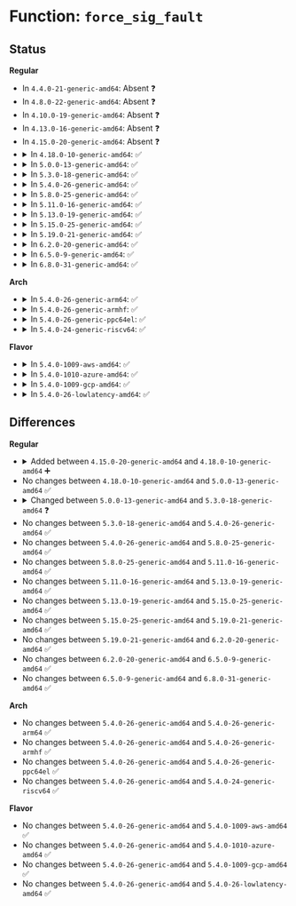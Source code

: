 # Function: <code>force_sig_fault</code>

## Status
<b>Regular</b>
<ul>
<li>
In <code>4.4.0-21-generic-amd64</code>: Absent ❓
</li>
<li>
In <code>4.8.0-22-generic-amd64</code>: Absent ❓
</li>
<li>
In <code>4.10.0-19-generic-amd64</code>: Absent ❓
</li>
<li>
In <code>4.13.0-16-generic-amd64</code>: Absent ❓
</li>
<li>
In <code>4.15.0-20-generic-amd64</code>: Absent ❓
</li>
<li>
<details>
<summary>In <code>4.18.0-10-generic-amd64</code>: ✅</summary>

```c
int force_sig_fault(int sig, int code, void * addr, struct task_struct * t)
```

```json
{
  "name": "force_sig_fault",
  "collision_type": "Unique Global",
  "inline_type": "No",
  "funcs": [
    {
      "addr": 18446744071579500240,
      "name": "force_sig_fault",
      "external": true,
      "loc": "kernel/signal.c:1486",
      "file": "kernel/signal.c",
      "inline": "seen, unknown",
      "caller_inline": [],
      "caller_func": []
    }
  ],
  "symbols": [
    {
      "addr": 18446744071579500240,
      "name": "force_sig_fault",
      "section": ".text",
      "bind": "STB_GLOBAL",
      "size": 122
    }
  ]
}
```
</details>
</li>
<li>
<details>
<summary>In <code>5.0.0-13-generic-amd64</code>: ✅</summary>

```c
int force_sig_fault(int sig, int code, void * addr, struct task_struct * t)
```

```json
{
  "name": "force_sig_fault",
  "collision_type": "Unique Global",
  "inline_type": "No",
  "funcs": [
    {
      "addr": 18446744071579533888,
      "name": "force_sig_fault",
      "external": true,
      "loc": "kernel/signal.c:1572",
      "file": "kernel/signal.c",
      "inline": "seen, unknown",
      "caller_inline": [],
      "caller_func": [
        "arch/x86/kernel/traps.c:math_error",
        "arch/x86/kernel/traps.c:do_trap",
        "arch/x86/kernel/ptrace.c:user_single_step_report",
        "arch/x86/kernel/umip.c:fixup_umip_exception",
        "arch/x86/mm/fault.c:mm_fault_error",
        "arch/x86/mm/fault.c:__bad_area_nosemaphore",
        "arch/x86/mm/fault.c:no_context"
      ]
    }
  ],
  "symbols": [
    {
      "addr": 18446744071579533888,
      "name": "force_sig_fault",
      "section": ".text",
      "bind": "STB_GLOBAL",
      "size": 110
    }
  ]
}
```
</details>
</li>
<li>
<details>
<summary>In <code>5.3.0-18-generic-amd64</code>: ✅</summary>

```c
int force_sig_fault(int sig, int code, void * addr)
```

```json
{
  "name": "force_sig_fault",
  "collision_type": "Unique Global",
  "inline_type": "No",
  "funcs": [
    {
      "addr": 18446744071579559856,
      "name": "force_sig_fault",
      "external": true,
      "loc": "kernel/signal.c:1674",
      "file": "kernel/signal.c",
      "inline": "seen, unknown",
      "caller_inline": [],
      "caller_func": [
        "arch/x86/kernel/traps.c:math_error",
        "arch/x86/kernel/traps.c:do_trap",
        "arch/x86/kernel/ptrace.c:user_single_step_report",
        "arch/x86/kernel/umip.c:fixup_umip_exception",
        "arch/x86/mm/fault.c:mm_fault_error",
        "arch/x86/mm/fault.c:__bad_area_nosemaphore",
        "arch/x86/mm/fault.c:no_context"
      ]
    }
  ],
  "symbols": [
    {
      "addr": 18446744071579559856,
      "name": "force_sig_fault",
      "section": ".text",
      "bind": "STB_GLOBAL",
      "size": 121
    }
  ]
}
```
</details>
</li>
<li>
<details>
<summary>In <code>5.4.0-26-generic-amd64</code>: ✅</summary>

```c
int force_sig_fault(int sig, int code, void * addr)
```

```json
{
  "name": "force_sig_fault",
  "collision_type": "Unique Global",
  "inline_type": "No",
  "funcs": [
    {
      "addr": 18446744071579585984,
      "name": "force_sig_fault",
      "external": true,
      "loc": "kernel/signal.c:1679",
      "file": "kernel/signal.c",
      "inline": "seen, unknown",
      "caller_inline": [],
      "caller_func": [
        "arch/x86/kernel/traps.c:math_error",
        "arch/x86/kernel/traps.c:do_trap",
        "arch/x86/kernel/ptrace.c:user_single_step_report",
        "arch/x86/kernel/umip.c:fixup_umip_exception",
        "arch/x86/mm/fault.c:mm_fault_error",
        "arch/x86/mm/fault.c:__bad_area_nosemaphore",
        "arch/x86/mm/fault.c:no_context"
      ]
    }
  ],
  "symbols": [
    {
      "addr": 18446744071579585984,
      "name": "force_sig_fault",
      "section": ".text",
      "bind": "STB_GLOBAL",
      "size": 121
    }
  ]
}
```
</details>
</li>
<li>
<details>
<summary>In <code>5.8.0-25-generic-amd64</code>: ✅</summary>

```c
int force_sig_fault(int sig, int code, void * addr)
```

```json
{
  "name": "force_sig_fault",
  "collision_type": "Unique Global",
  "inline_type": "No",
  "funcs": [
    {
      "addr": 18446744071579621968,
      "name": "force_sig_fault",
      "external": true,
      "loc": "kernel/signal.c:1675",
      "file": "kernel/signal.c",
      "inline": "seen, unknown",
      "caller_inline": [],
      "caller_func": [
        "arch/x86/entry/vsyscall/vsyscall_64.c:emulate_vsyscall",
        "arch/x86/kernel/traps.c:math_error",
        "arch/x86/kernel/traps.c:do_trap",
        "arch/x86/kernel/ptrace.c:user_single_step_report",
        "arch/x86/kernel/cpu/intel.c:handle_guest_split_lock",
        "arch/x86/kernel/umip.c:fixup_umip_exception",
        "arch/x86/mm/fault.c:mm_fault_error",
        "arch/x86/mm/fault.c:__bad_area_nosemaphore",
        "arch/x86/mm/fault.c:no_context"
      ]
    }
  ],
  "symbols": [
    {
      "addr": 18446744071579621968,
      "name": "force_sig_fault",
      "section": ".text",
      "bind": "STB_GLOBAL",
      "size": 100
    }
  ]
}
```
</details>
</li>
<li>
<details>
<summary>In <code>5.11.0-16-generic-amd64</code>: ✅</summary>

```c
int force_sig_fault(int sig, int code, void * addr)
```

```json
{
  "name": "force_sig_fault",
  "collision_type": "Unique Global",
  "inline_type": "No",
  "funcs": [
    {
      "addr": 18446744071579602272,
      "name": "force_sig_fault",
      "external": true,
      "loc": "kernel/signal.c:1676",
      "file": "kernel/signal.c",
      "inline": "seen, unknown",
      "caller_inline": [],
      "caller_func": [
        "arch/x86/entry/vsyscall/vsyscall_64.c:write_ok_or_segv",
        "arch/x86/kernel/traps.c:math_error",
        "arch/x86/kernel/traps.c:do_trap",
        "arch/x86/kernel/ptrace.c:user_single_step_report",
        "arch/x86/kernel/cpu/intel.c:handle_guest_split_lock",
        "arch/x86/kernel/umip.c:fixup_umip_exception",
        "arch/x86/kernel/sev-es.c:safe_stack_exc_vmm_communication",
        "arch/x86/mm/fault.c:mm_fault_error",
        "arch/x86/mm/fault.c:__bad_area_nosemaphore",
        "arch/x86/mm/fault.c:no_context"
      ]
    }
  ],
  "symbols": [
    {
      "addr": 18446744071579602272,
      "name": "force_sig_fault",
      "section": ".text",
      "bind": "STB_GLOBAL",
      "size": 100
    }
  ]
}
```
</details>
</li>
<li>
<details>
<summary>In <code>5.13.0-19-generic-amd64</code>: ✅</summary>

```c
int force_sig_fault(int sig, int code, void * addr)
```

```json
{
  "name": "force_sig_fault",
  "collision_type": "Unique Global",
  "inline_type": "No",
  "funcs": [
    {
      "addr": 18446744071579607888,
      "name": "force_sig_fault",
      "external": true,
      "loc": "kernel/signal.c:1678",
      "file": "kernel/signal.c",
      "inline": "seen, unknown",
      "caller_inline": [],
      "caller_func": [
        "arch/x86/entry/vsyscall/vsyscall_64.c:emulate_vsyscall",
        "arch/x86/kernel/traps.c:math_error",
        "arch/x86/kernel/traps.c:do_trap",
        "arch/x86/kernel/ptrace.c:user_single_step_report",
        "arch/x86/kernel/cpu/intel.c:handle_bus_lock",
        "arch/x86/kernel/cpu/intel.c:handle_guest_split_lock",
        "arch/x86/kernel/umip.c:fixup_umip_exception",
        "arch/x86/kernel/sev.c:user_exc_vmm_communication",
        "arch/x86/mm/fault.c:do_user_addr_fault",
        "arch/x86/mm/fault.c:__bad_area_nosemaphore",
        "arch/x86/mm/fault.c:kernelmode_fixup_or_oops"
      ]
    }
  ],
  "symbols": [
    {
      "addr": 18446744071579607888,
      "name": "force_sig_fault",
      "section": ".text",
      "bind": "STB_GLOBAL",
      "size": 100
    }
  ]
}
```
</details>
</li>
<li>
<details>
<summary>In <code>5.15.0-25-generic-amd64</code>: ✅</summary>

```c
int force_sig_fault(int sig, int code, void * addr)
```

```json
{
  "name": "force_sig_fault",
  "collision_type": "Unique Global",
  "inline_type": "No",
  "funcs": [
    {
      "addr": 18446744071579683760,
      "name": "force_sig_fault",
      "external": true,
      "loc": "kernel/signal.c:1721",
      "file": "kernel/signal.c",
      "inline": "seen, unknown",
      "caller_inline": [],
      "caller_func": [
        "arch/x86/entry/vsyscall/vsyscall_64.c:emulate_vsyscall",
        "arch/x86/kernel/traps.c:math_error",
        "arch/x86/kernel/traps.c:do_trap",
        "arch/x86/kernel/ptrace.c:user_single_step_report",
        "arch/x86/kernel/cpu/intel.c:handle_bus_lock",
        "arch/x86/kernel/cpu/intel.c:handle_guest_split_lock",
        "arch/x86/kernel/umip.c:fixup_umip_exception",
        "arch/x86/kernel/sev.c:user_exc_vmm_communication",
        "arch/x86/mm/fault.c:do_user_addr_fault",
        "arch/x86/mm/fault.c:__bad_area_nosemaphore",
        "arch/x86/mm/fault.c:kernelmode_fixup_or_oops"
      ]
    }
  ],
  "symbols": [
    {
      "addr": 18446744071579683760,
      "name": "force_sig_fault",
      "section": ".text",
      "bind": "STB_GLOBAL",
      "size": 102
    }
  ]
}
```
</details>
</li>
<li>
<details>
<summary>In <code>5.19.0-21-generic-amd64</code>: ✅</summary>

```c
int force_sig_fault(int sig, int code, void * addr)
```

```json
{
  "name": "force_sig_fault",
  "collision_type": "Unique Global",
  "inline_type": "No",
  "funcs": [
    {
      "addr": 18446744071579778800,
      "name": "force_sig_fault",
      "external": true,
      "loc": "kernel/signal.c:1722",
      "file": "kernel/signal.c",
      "inline": "seen, unknown",
      "caller_inline": [],
      "caller_func": [
        "arch/x86/entry/vsyscall/vsyscall_64.c:emulate_vsyscall",
        "arch/x86/kernel/traps.c:handle_xfd_event",
        "arch/x86/kernel/traps.c:math_error",
        "arch/x86/kernel/traps.c:do_trap",
        "arch/x86/kernel/ptrace.c:user_single_step_report",
        "arch/x86/kernel/cpu/intel.c:handle_bus_lock",
        "arch/x86/kernel/cpu/intel.c:handle_guest_split_lock",
        "arch/x86/kernel/umip.c:fixup_umip_exception",
        "arch/x86/kernel/sev.c:user_exc_vmm_communication",
        "arch/x86/mm/fault.c:do_user_addr_fault",
        "arch/x86/mm/fault.c:__bad_area_nosemaphore",
        "arch/x86/mm/fault.c:kernelmode_fixup_or_oops"
      ]
    }
  ],
  "symbols": [
    {
      "addr": 18446744071579778800,
      "name": "force_sig_fault",
      "section": ".text",
      "bind": "STB_GLOBAL",
      "size": 134
    }
  ]
}
```
</details>
</li>
<li>
<details>
<summary>In <code>6.2.0-20-generic-amd64</code>: ✅</summary>

```c
int force_sig_fault(int sig, int code, void * addr)
```

```json
{
  "name": "force_sig_fault",
  "collision_type": "Unique Global",
  "inline_type": "No",
  "funcs": [
    {
      "addr": 18446744071579911504,
      "name": "force_sig_fault",
      "external": true,
      "loc": "kernel/signal.c:1723",
      "file": "kernel/signal.c",
      "inline": "seen, unknown",
      "caller_inline": [],
      "caller_func": [
        "arch/x86/entry/vsyscall/vsyscall_64.c:emulate_vsyscall",
        "arch/x86/kernel/traps.c:handle_xfd_event",
        "arch/x86/kernel/traps.c:math_error",
        "arch/x86/kernel/traps.c:do_trap",
        "arch/x86/kernel/ptrace.c:user_single_step_report",
        "arch/x86/kernel/cpu/intel.c:handle_bus_lock",
        "arch/x86/kernel/cpu/intel.c:handle_guest_split_lock",
        "arch/x86/kernel/umip.c:fixup_umip_exception",
        "arch/x86/kernel/sev.c:user_exc_vmm_communication",
        "arch/x86/mm/fault.c:do_user_addr_fault",
        "arch/x86/mm/fault.c:__bad_area_nosemaphore",
        "arch/x86/mm/fault.c:kernelmode_fixup_or_oops"
      ]
    }
  ],
  "symbols": [
    {
      "addr": 18446744071579911504,
      "name": "force_sig_fault",
      "section": ".text",
      "bind": "STB_GLOBAL",
      "size": 134
    }
  ]
}
```
</details>
</li>
<li>
<details>
<summary>In <code>6.5.0-9-generic-amd64</code>: ✅</summary>

```c
int force_sig_fault(int sig, int code, void * addr)
```

```json
{
  "name": "force_sig_fault",
  "collision_type": "Unique Global",
  "inline_type": "No",
  "funcs": [
    {
      "addr": 18446744071579961296,
      "name": "force_sig_fault",
      "external": true,
      "loc": "kernel/signal.c:1729",
      "file": "kernel/signal.c",
      "inline": "seen, unknown",
      "caller_inline": [],
      "caller_func": [
        "arch/x86/entry/vsyscall/vsyscall_64.c:emulate_vsyscall",
        "arch/x86/kernel/traps.c:handle_xfd_event",
        "arch/x86/kernel/traps.c:math_error",
        "arch/x86/kernel/traps.c:do_trap",
        "arch/x86/kernel/ptrace.c:user_single_step_report",
        "arch/x86/kernel/cpu/intel.c:handle_bus_lock",
        "arch/x86/kernel/cpu/intel.c:handle_guest_split_lock",
        "arch/x86/kernel/umip.c:fixup_umip_exception",
        "arch/x86/kernel/sev.c:user_exc_vmm_communication",
        "arch/x86/mm/fault.c:do_user_addr_fault",
        "arch/x86/mm/fault.c:__bad_area_nosemaphore",
        "arch/x86/mm/fault.c:kernelmode_fixup_or_oops"
      ]
    }
  ],
  "symbols": [
    {
      "addr": 18446744071579961296,
      "name": "force_sig_fault",
      "section": ".text",
      "bind": "STB_GLOBAL",
      "size": 134
    }
  ]
}
```
</details>
</li>
<li>
<details>
<summary>In <code>6.8.0-31-generic-amd64</code>: ✅</summary>

```c
int force_sig_fault(int sig, int code, void * addr)
```

```json
{
  "name": "force_sig_fault",
  "collision_type": "Unique Global",
  "inline_type": "No",
  "funcs": [
    {
      "addr": 18446744071580000544,
      "name": "force_sig_fault",
      "external": true,
      "loc": "kernel/signal.c:1729",
      "file": "kernel/signal.c",
      "inline": "seen, unknown",
      "caller_inline": [],
      "caller_func": [
        "arch/x86/entry/vsyscall/vsyscall_64.c:emulate_vsyscall",
        "arch/x86/kernel/traps.c:handle_xfd_event",
        "arch/x86/kernel/traps.c:math_error",
        "arch/x86/kernel/traps.c:do_trap",
        "arch/x86/kernel/ptrace.c:user_single_step_report",
        "arch/x86/kernel/cpu/intel.c:handle_bus_lock",
        "arch/x86/kernel/cpu/intel.c:handle_guest_split_lock",
        "arch/x86/kernel/umip.c:fixup_umip_exception",
        "arch/x86/kernel/sev.c:user_exc_vmm_communication",
        "arch/x86/kernel/cet.c:do_user_cp_fault",
        "arch/x86/mm/fault.c:do_user_addr_fault",
        "arch/x86/mm/fault.c:__bad_area_nosemaphore",
        "arch/x86/mm/fault.c:kernelmode_fixup_or_oops"
      ]
    }
  ],
  "symbols": [
    {
      "addr": 18446744071580000544,
      "name": "force_sig_fault",
      "section": ".text",
      "bind": "STB_GLOBAL",
      "size": 134
    }
  ]
}
```
</details>
</li>
</ul>
<b>Arch</b>
<ul>
<li>
<details>
<summary>In <code>5.4.0-26-generic-arm64</code>: ✅</summary>

```c
int force_sig_fault(int sig, int code, void * addr)
```

```json
{
  "name": "force_sig_fault",
  "collision_type": "Unique Global",
  "inline_type": "No",
  "funcs": [
    {
      "addr": 18446603336490749776,
      "name": "force_sig_fault",
      "external": true,
      "loc": "kernel/signal.c:1679",
      "file": "kernel/signal.c",
      "inline": "seen, unknown",
      "caller_inline": [],
      "caller_func": [
        "arch/arm64/kernel/traps.c:bad_el0_sync"
      ]
    }
  ],
  "symbols": [
    {
      "addr": 18446603336490749776,
      "name": "force_sig_fault",
      "section": ".text",
      "bind": "STB_GLOBAL",
      "size": 128
    }
  ]
}
```
</details>
</li>
<li>
<details>
<summary>In <code>5.4.0-26-generic-armhf</code>: ✅</summary>

```c
int force_sig_fault(int sig, int code, void * addr)
```

```json
{
  "name": "force_sig_fault",
  "collision_type": "Unique Global",
  "inline_type": "No",
  "funcs": [
    {
      "addr": 3224799048,
      "name": "force_sig_fault",
      "external": true,
      "loc": "kernel/signal.c:1679",
      "file": "kernel/signal.c",
      "inline": "seen, unknown",
      "caller_inline": [],
      "caller_func": [
        "arch/arm/kernel/ptrace.c:break_trap",
        "arch/arm/mm/alignment.c:do_alignment"
      ]
    }
  ],
  "symbols": [
    {
      "addr": 3224799048,
      "name": "force_sig_fault",
      "section": ".text",
      "bind": "STB_GLOBAL",
      "size": 148
    }
  ]
}
```
</details>
</li>
<li>
<details>
<summary>In <code>5.4.0-26-generic-ppc64el</code>: ✅</summary>

```c
int force_sig_fault(int sig, int code, void * addr)
```

```json
{
  "name": "force_sig_fault",
  "collision_type": "Unique Global",
  "inline_type": "No",
  "funcs": [
    {
      "addr": 13835058055283574832,
      "name": "force_sig_fault",
      "external": true,
      "loc": "kernel/signal.c:1679",
      "file": "kernel/signal.c",
      "inline": "seen, unknown",
      "caller_inline": [],
      "caller_func": [
        "arch/powerpc/kernel/process.c:do_break",
        "arch/powerpc/kernel/traps.c:_exception",
        "arch/powerpc/kernel/traps.c:_exception",
        "arch/powerpc/kernel/traps.c:user_single_step_report",
        "arch/powerpc/mm/fault.c:__do_page_fault"
      ]
    }
  ],
  "symbols": [
    {
      "addr": 13835058055283574832,
      "name": "force_sig_fault",
      "section": ".text",
      "bind": "STB_GLOBAL",
      "size": 140
    }
  ]
}
```
</details>
</li>
<li>
<details>
<summary>In <code>5.4.0-24-generic-riscv64</code>: ✅</summary>

```c
int force_sig_fault(int sig, int code, void * addr)
```

```json
{
  "name": "force_sig_fault",
  "collision_type": "Unique Global",
  "inline_type": "No",
  "funcs": [
    {
      "addr": 18446743936271452576,
      "name": "force_sig_fault",
      "external": true,
      "loc": "kernel/signal.c:1679",
      "file": "kernel/signal.c",
      "inline": "seen, unknown",
      "caller_inline": [],
      "caller_func": [
        "arch/riscv/kernel/traps.c:do_trap_break",
        "arch/riscv/kernel/traps.c:do_trap"
      ]
    }
  ],
  "symbols": [
    {
      "addr": 18446743936271452576,
      "name": "force_sig_fault",
      "section": ".text",
      "bind": "STB_GLOBAL",
      "size": 60
    }
  ]
}
```
</details>
</li>
</ul>
<b>Flavor</b>
<ul>
<li>
<details>
<summary>In <code>5.4.0-1009-aws-amd64</code>: ✅</summary>

```c
int force_sig_fault(int sig, int code, void * addr)
```

```json
{
  "name": "force_sig_fault",
  "collision_type": "Unique Global",
  "inline_type": "No",
  "funcs": [
    {
      "addr": 18446744071579562288,
      "name": "force_sig_fault",
      "external": true,
      "loc": "kernel/signal.c:1679",
      "file": "kernel/signal.c",
      "inline": "seen, unknown",
      "caller_inline": [],
      "caller_func": [
        "arch/x86/kernel/traps.c:math_error",
        "arch/x86/kernel/traps.c:do_trap",
        "arch/x86/kernel/ptrace.c:user_single_step_report",
        "arch/x86/kernel/umip.c:fixup_umip_exception",
        "arch/x86/mm/fault.c:mm_fault_error",
        "arch/x86/mm/fault.c:__bad_area_nosemaphore",
        "arch/x86/mm/fault.c:no_context"
      ]
    }
  ],
  "symbols": [
    {
      "addr": 18446744071579562288,
      "name": "force_sig_fault",
      "section": ".text",
      "bind": "STB_GLOBAL",
      "size": 121
    }
  ]
}
```
</details>
</li>
<li>
<details>
<summary>In <code>5.4.0-1010-azure-amd64</code>: ✅</summary>

```c
int force_sig_fault(int sig, int code, void * addr)
```

```json
{
  "name": "force_sig_fault",
  "collision_type": "Unique Global",
  "inline_type": "No",
  "funcs": [
    {
      "addr": 18446744071579490944,
      "name": "force_sig_fault",
      "external": true,
      "loc": "kernel/signal.c:1679",
      "file": "kernel/signal.c",
      "inline": "seen, unknown",
      "caller_inline": [],
      "caller_func": [
        "arch/x86/kernel/traps.c:math_error",
        "arch/x86/kernel/traps.c:do_trap",
        "arch/x86/kernel/ptrace.c:user_single_step_report",
        "arch/x86/kernel/umip.c:fixup_umip_exception",
        "arch/x86/mm/fault.c:mm_fault_error",
        "arch/x86/mm/fault.c:__bad_area_nosemaphore",
        "arch/x86/mm/fault.c:no_context"
      ]
    }
  ],
  "symbols": [
    {
      "addr": 18446744071579490944,
      "name": "force_sig_fault",
      "section": ".text",
      "bind": "STB_GLOBAL",
      "size": 121
    }
  ]
}
```
</details>
</li>
<li>
<details>
<summary>In <code>5.4.0-1009-gcp-amd64</code>: ✅</summary>

```c
int force_sig_fault(int sig, int code, void * addr)
```

```json
{
  "name": "force_sig_fault",
  "collision_type": "Unique Global",
  "inline_type": "No",
  "funcs": [
    {
      "addr": 18446744071579559568,
      "name": "force_sig_fault",
      "external": true,
      "loc": "kernel/signal.c:1679",
      "file": "kernel/signal.c",
      "inline": "seen, unknown",
      "caller_inline": [],
      "caller_func": [
        "arch/x86/kernel/traps.c:math_error",
        "arch/x86/kernel/traps.c:do_trap",
        "arch/x86/kernel/ptrace.c:user_single_step_report",
        "arch/x86/kernel/umip.c:fixup_umip_exception",
        "arch/x86/mm/fault.c:mm_fault_error",
        "arch/x86/mm/fault.c:__bad_area_nosemaphore",
        "arch/x86/mm/fault.c:no_context"
      ]
    }
  ],
  "symbols": [
    {
      "addr": 18446744071579559568,
      "name": "force_sig_fault",
      "section": ".text",
      "bind": "STB_GLOBAL",
      "size": 121
    }
  ]
}
```
</details>
</li>
<li>
<details>
<summary>In <code>5.4.0-26-lowlatency-amd64</code>: ✅</summary>

```c
int force_sig_fault(int sig, int code, void * addr)
```

```json
{
  "name": "force_sig_fault",
  "collision_type": "Unique Global",
  "inline_type": "No",
  "funcs": [
    {
      "addr": 18446744071579592960,
      "name": "force_sig_fault",
      "external": true,
      "loc": "kernel/signal.c:1679",
      "file": "kernel/signal.c",
      "inline": "seen, unknown",
      "caller_inline": [],
      "caller_func": [
        "arch/x86/kernel/traps.c:math_error",
        "arch/x86/kernel/traps.c:do_trap",
        "arch/x86/kernel/ptrace.c:user_single_step_report",
        "arch/x86/kernel/umip.c:fixup_umip_exception",
        "arch/x86/mm/fault.c:mm_fault_error",
        "arch/x86/mm/fault.c:__bad_area_nosemaphore",
        "arch/x86/mm/fault.c:no_context"
      ]
    }
  ],
  "symbols": [
    {
      "addr": 18446744071579592960,
      "name": "force_sig_fault",
      "section": ".text",
      "bind": "STB_GLOBAL",
      "size": 121
    }
  ]
}
```
</details>
</li>
</ul>

## Differences
<b>Regular</b>
<ul>
<li>
<details>
<summary>Added between <code>4.15.0-20-generic-amd64</code> and <code>4.18.0-10-generic-amd64</code> ➕</summary>

```c
int force_sig_fault(int sig, int code, void * addr, struct task_struct * t)
```
</details>
</li>
<li>
No changes between <code>4.18.0-10-generic-amd64</code> and <code>5.0.0-13-generic-amd64</code> ✅
</li>
<li>
<details>
<summary>Changed between <code>5.0.0-13-generic-amd64</code> and <code>5.3.0-18-generic-amd64</code> ❓</summary>
<ul>
<li>
<b>Param removed. </b>
<code>struct task_struct * t</code>
</li>
</ul>
</details>
</li>
<li>
No changes between <code>5.3.0-18-generic-amd64</code> and <code>5.4.0-26-generic-amd64</code> ✅
</li>
<li>
No changes between <code>5.4.0-26-generic-amd64</code> and <code>5.8.0-25-generic-amd64</code> ✅
</li>
<li>
No changes between <code>5.8.0-25-generic-amd64</code> and <code>5.11.0-16-generic-amd64</code> ✅
</li>
<li>
No changes between <code>5.11.0-16-generic-amd64</code> and <code>5.13.0-19-generic-amd64</code> ✅
</li>
<li>
No changes between <code>5.13.0-19-generic-amd64</code> and <code>5.15.0-25-generic-amd64</code> ✅
</li>
<li>
No changes between <code>5.15.0-25-generic-amd64</code> and <code>5.19.0-21-generic-amd64</code> ✅
</li>
<li>
No changes between <code>5.19.0-21-generic-amd64</code> and <code>6.2.0-20-generic-amd64</code> ✅
</li>
<li>
No changes between <code>6.2.0-20-generic-amd64</code> and <code>6.5.0-9-generic-amd64</code> ✅
</li>
<li>
No changes between <code>6.5.0-9-generic-amd64</code> and <code>6.8.0-31-generic-amd64</code> ✅
</li>
</ul>
<b>Arch</b>
<ul>
<li>
No changes between <code>5.4.0-26-generic-amd64</code> and <code>5.4.0-26-generic-arm64</code> ✅
</li>
<li>
No changes between <code>5.4.0-26-generic-amd64</code> and <code>5.4.0-26-generic-armhf</code> ✅
</li>
<li>
No changes between <code>5.4.0-26-generic-amd64</code> and <code>5.4.0-26-generic-ppc64el</code> ✅
</li>
<li>
No changes between <code>5.4.0-26-generic-amd64</code> and <code>5.4.0-24-generic-riscv64</code> ✅
</li>
</ul>
<b>Flavor</b>
<ul>
<li>
No changes between <code>5.4.0-26-generic-amd64</code> and <code>5.4.0-1009-aws-amd64</code> ✅
</li>
<li>
No changes between <code>5.4.0-26-generic-amd64</code> and <code>5.4.0-1010-azure-amd64</code> ✅
</li>
<li>
No changes between <code>5.4.0-26-generic-amd64</code> and <code>5.4.0-1009-gcp-amd64</code> ✅
</li>
<li>
No changes between <code>5.4.0-26-generic-amd64</code> and <code>5.4.0-26-lowlatency-amd64</code> ✅
</li>
</ul>
